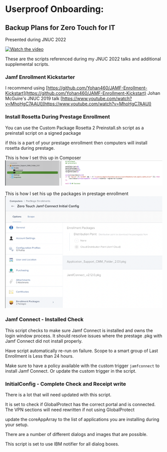 # Userproof Onboarding:
## Backup Plans for Zero Touch for IT
Presented during JNUC 2022

[![Watch the video](https://img.youtube.com/vi/kozZ7AQXPQ/maxresdefault.jpg)](https://youtu.be/kozZ7AQXPQ)


These are the scripts referenced during my JNUC 2022 talks and additional supplemental scripts.

### Jamf Enrollment Kickstarter

I recommend using [https://github.com/Yohan460/JAMF-Enrollment-Kickstart](https://github.com/Yohan460/JAMF-Enrollment-Kickstart)
Johan McGuire's JNUC 2019 talk
[https://www.youtube.com/watch?v=MhoHgC7AAUI](https://www.youtube.com/watch?v=MhoHgC7AAUI)


### Install Rosetta During Prestage Enrollment

You can use the Custom Package Rosetta 2 Preinstall.sh script as a preinstall script on a signed package

if this is a part of your prestage enrollment then computers will install rosetta during prestage.

This is how I set this up in Composer
![ComposerPreinstall](https://github.com/theadamcraig/jnuc2022/blob/main/Screenshots/ReferenceFile_Rosetta_Preinstall.png)

This is how I set his up the packages in prestage enrollment
![PrestageEnrollment](https://github.com/theadamcraig/jnuc2022/blob/main/Screenshots/Prestage_Enrollment_Packages.png)

### Jamf Connect - Installed Check

This script checks to make sure Jamf Connect is installed and owns the login window process. It should resolve issues where the prestage .pkg with Jamf Connect did not install properly.

Have script automatically re-run on failure. Scope to a smart group of Last Enrollment is Less than 24 hours.

Make sure to have a policy available with the custom trigger `jamfconnect` to install Jamf Connect. Or update the custom trigger in the script.

### InitialConfig - Complete Check and Receipt write

There is a lot that will need updated with this script.

It is set to check if GlobalProtect has the correct portal and is connected. The VPN sections will need rewritten if not using GlobalProtect

update the coreAppArray to the list of applications you are installing during your setup.

There are a number of different dialogs and images that are possible.

This script is set to use IBM notifier for all dialog boxes.
